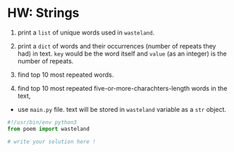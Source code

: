 
# HW: Strings

 1. print a `list` of unique words used in `wasteland`.

 2. print a `dict` of words and their occurrences (number of repeats they had) in text.
 `key` would be the word itself and `value` (as an integer) is the number of repeats.

 3. find top 10  most repeated words.

 4. find top 10 most repeated five-or-more-charachters-length words in the text,


* use `main.py` file. text will be stored in `wasteland` variable as a `str` object. 

```python
#!/usr/bin/env python3
from poem import wasteland

# write your solution here ! 
```
